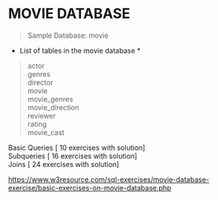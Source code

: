 # MOVIE DATABASE 

> Sample Database: movie

* List of tables in the movie database *

> actor<br/> 
> genres<br/>
> director<br/>
> movie<br/>
> movie_genres<br/>
> movie_direction<br/>
> reviewer<br/>
> rating<br/>
> movie_cast<br/>

Basic Queries [ 10 exercises with solution] <br/>
Subqueries [ 16 exercises with solution] <br/>
Joins [ 24 exercises with solution] <br/>


https://www.w3resource.com/sql-exercises/movie-database-exercise/basic-exercises-on-movie-database.php
